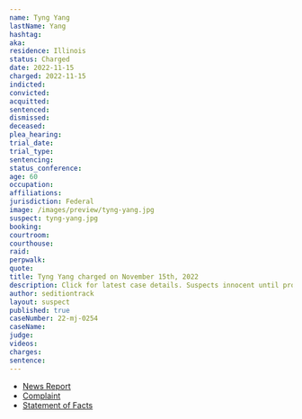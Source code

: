 ```yaml
---
name: Tyng Yang
lastName: Yang
hashtag:
aka:
residence: Illinois
status: Charged
date: 2022-11-15
charged: 2022-11-15
indicted:
convicted:
acquitted:
sentenced:
dismissed:
deceased:
plea_hearing:
trial_date:
trial_type:
sentencing:
status_conference:
age: 60
occupation:
affiliations:
jurisdiction: Federal
image: /images/preview/tyng-yang.jpg
suspect: tyng-yang.jpg
booking:
courtroom:
courthouse:
raid:
perpwalk:
quote:
title: Tyng Yang charged on November 15th, 2022
description: Click for latest case details. Suspects innocent until proven guilty.
author: seditiontrack
layout: suspect
published: true
caseNumber: 22-mj-0254
caseName:
judge:
videos:
charges:
sentence:
---
```

- [News Report](https://abc7chicago.com/tyng-jing-yang-january-6-2021-capitol-riot/12461138/)
- [Complaint](https://www.justice.gov/usao-dc/case-multi-defendant/file/1552481/download)
- [Statement of Facts](https://www.justice.gov/usao-dc/case-multi-defendant/file/1552486/download)
